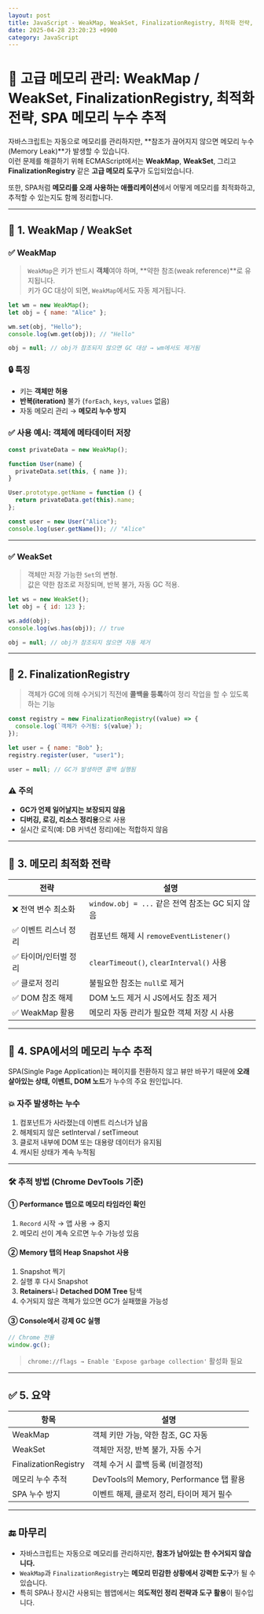 ```yaml
---
layout: post
title: JavaScript - WeakMap, WeakSet, FinalizationRegistry, 최적화 전략, SPA 메모리 누수 추적
date: 2025-04-28 23:20:23 +0900
category: JavaScript
---
```

# 🧠 고급 메모리 관리: WeakMap / WeakSet, FinalizationRegistry, 최적화 전략, SPA 메모리 누수 추적

자바스크립트는 자동으로 메모리를 관리하지만, **참조가 끊어지지 않으면 메모리 누수(Memory Leak)**가 발생할 수 있습니다.  
이런 문제를 해결하기 위해 ECMAScript에서는 **WeakMap**, **WeakSet**, 그리고 **FinalizationRegistry** 같은 **고급 메모리 도구**가 도입되었습니다.

또한, SPA처럼 **메모리를 오래 사용하는 애플리케이션**에서 어떻게 메모리를 최적화하고, 추적할 수 있는지도 함께 정리합니다.

---

## 📌 1. WeakMap / WeakSet

### ✅ WeakMap

> `WeakMap`은 키가 반드시 **객체**여야 하며, **약한 참조(weak reference)**로 유지됩니다.  
> 키가 GC 대상이 되면, `WeakMap`에서도 자동 제거됩니다.

```js
let wm = new WeakMap();
let obj = { name: "Alice" };

wm.set(obj, "Hello");
console.log(wm.get(obj)); // "Hello"

obj = null; // obj가 참조되지 않으면 GC 대상 → wm에서도 제거됨
```

### 🔒 특징

- 키는 **객체만 허용**
- **반복(iteration)** 불가 (`forEach`, `keys`, `values` 없음)
- 자동 메모리 관리 → **메모리 누수 방지**

### ✅ 사용 예시: 객체에 메타데이터 저장

```js
const privateData = new WeakMap();

function User(name) {
  privateData.set(this, { name });
}

User.prototype.getName = function () {
  return privateData.get(this).name;
};

const user = new User("Alice");
console.log(user.getName()); // "Alice"
```

---

### ✅ WeakSet

> 객체만 저장 가능한 `Set`의 변형.  
> 값은 약한 참조로 저장되며, 반복 불가, 자동 GC 적용.

```js
let ws = new WeakSet();
let obj = { id: 123 };

ws.add(obj);
console.log(ws.has(obj)); // true

obj = null; // obj가 참조되지 않으면 자동 제거
```

---

## 📌 2. FinalizationRegistry

> 객체가 GC에 의해 수거되기 직전에 **콜백을 등록**하여 정리 작업을 할 수 있도록 하는 기능

```js
const registry = new FinalizationRegistry((value) => {
  console.log(`객체가 수거됨: ${value}`);
});

let user = { name: "Bob" };
registry.register(user, "user1");

user = null; // GC가 발생하면 콜백 실행됨
```

### ⚠️ 주의

- **GC가 언제 일어날지는 보장되지 않음**
- **디버깅, 로깅, 리소스 정리용**으로 사용
- 실시간 로직(예: DB 커넥션 정리)에는 적합하지 않음

---

## 📌 3. 메모리 최적화 전략

| 전략 | 설명 |
|------|------|
| ❌ 전역 변수 최소화 | `window.obj = ...` 같은 전역 참조는 GC 되지 않음 |
| ✅ 이벤트 리스너 정리 | 컴포넌트 해제 시 `removeEventListener()` |
| ✅ 타이머/인터벌 정리 | `clearTimeout()`, `clearInterval()` 사용 |
| ✅ 클로저 정리 | 불필요한 참조는 `null`로 제거 |
| ✅ DOM 참조 해제 | DOM 노드 제거 시 JS에서도 참조 제거 |
| ✅ WeakMap 활용 | 메모리 자동 관리가 필요한 객체 저장 시 사용 |

---

## 📌 4. SPA에서의 메모리 누수 추적

SPA(Single Page Application)는 페이지를 전환하지 않고 뷰만 바꾸기 때문에 **오래 살아있는 상태, 이벤트, DOM 노드**가 누수의 주요 원인입니다.

### 💥 자주 발생하는 누수

1. 컴포넌트가 사라졌는데 이벤트 리스너가 남음
2. 해제되지 않은 setInterval / setTimeout
3. 클로저 내부에 DOM 또는 대용량 데이터가 유지됨
4. 캐시된 상태가 계속 누적됨

---

### 🛠️ 추적 방법 (Chrome DevTools 기준)

#### ① Performance 탭으로 메모리 타임라인 확인

1. `Record` 시작 → 앱 사용 → 중지
2. 메모리 선이 계속 오르면 누수 가능성 있음

#### ② Memory 탭의 Heap Snapshot 사용

1. Snapshot 찍기
2. 실행 후 다시 Snapshot
3. **Retainers**나 **Detached DOM Tree** 탐색
4. 수거되지 않은 객체가 있으면 GC가 실패했을 가능성

#### ③ Console에서 강제 GC 실행

```js
// Chrome 전용
window.gc();
```

> `chrome://flags → Enable 'Expose garbage collection'` 활성화 필요

---

## ✅ 5. 요약

| 항목 | 설명 |
|------|------|
| WeakMap | 객체 키만 가능, 약한 참조, GC 자동 |
| WeakSet | 객체만 저장, 반복 불가, 자동 수거 |
| FinalizationRegistry | 객체 수거 시 콜백 등록 (비결정적) |
| 메모리 누수 추적 | DevTools의 Memory, Performance 탭 활용 |
| SPA 누수 방지 | 이벤트 해제, 클로저 정리, 타이머 제거 필수 |

---

## 🔚 마무리

- 자바스크립트는 자동으로 메모리를 관리하지만, **참조가 남아있는 한 수거되지 않습니다.**
- `WeakMap`과 `FinalizationRegistry`는 **메모리 민감한 상황에서 강력한 도구**가 될 수 있습니다.
- 특히 SPA나 장시간 사용되는 웹앱에서는 **의도적인 정리 전략과 도구 활용**이 필수입니다.